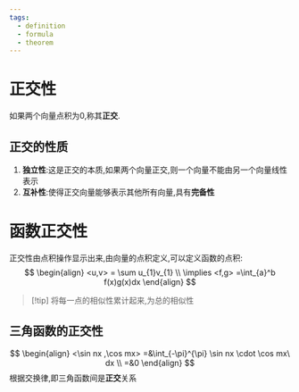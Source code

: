 ```yaml
---
tags:
  - definition
  - formula
  - theorem
---
```

# 正交性
如果两个向量点积为0,称其**正交**.
## 正交的性质
1. **独立性**:这是正交的本质,如果两个向量正交,则一个向量不能由另一个向量线性表示
2. **互补性**:使得正交向量能够表示其他所有向量,具有**完备性**

# 函数正交性

正交性由点积操作显示出来,由向量的点积定义,可以定义函数的点积:
$$
\begin{align} 
<u,v> = \sum u_{1}v_{1} \\
\implies <f,g> =\int_{a}^b f(x)g(x)dx
\end{align}
$$
>[!tip] 将每一点的相似性累计起来,为总的相似性

## 三角函数的正交性
$$
\begin{align}
<\sin nx ,\cos mx> =&\int_{-\pi}^{\pi} \sin nx \cdot \cos mx\ dx \\
=&0
\end{align}
$$
根据交换律,即三角函数间是**正交**关系



